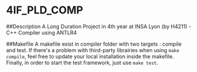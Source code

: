 # 4IF_PLD_COMP

##Description
A Long Duration Project in 4th year at INSA Lyon (by H4211) - C++ Compiler using ANTLR4

##Makefile
A makefile exist in compiler folder with two targets : compile and test.
If there's a problem with third-party librairies when using `make compile`, feel free to update your local installation inside the makefile. Finally, in order to start the test framework, just use `make test`.